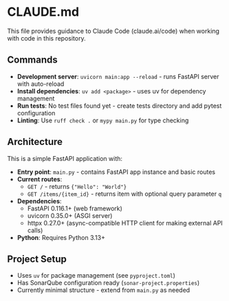 # CLAUDE.md

This file provides guidance to Claude Code (claude.ai/code) when working with code in this repository.

## Commands

- **Development server**: `uvicorn main:app --reload` - runs FastAPI server with auto-reload
- **Install dependencies**: `uv add <package>` - uses uv for dependency management
- **Run tests**: No test files found yet - create tests directory and add pytest configuration
- **Linting**: Use `ruff check .` or `mypy main.py` for type checking

## Architecture

This is a simple FastAPI application with:
- **Entry point**: `main.py` - contains FastAPI app instance and basic routes
- **Current routes**:
  - `GET /` - returns `{"Hello": "World"}`
  - `GET /items/{item_id}` - returns item with optional query parameter `q`
- **Dependencies**: 
  - FastAPI 0.116.1+ (web framework)
  - uvicorn 0.35.0+ (ASGI server)
  - httpx 0.27.0+ (async-compatible HTTP client for making external API calls)
- **Python**: Requires Python 3.13+

## Project Setup

- Uses `uv` for package management (see `pyproject.toml`)
- Has SonarQube configuration ready (`sonar-project.properties`)
- Currently minimal structure - extend from `main.py` as needed